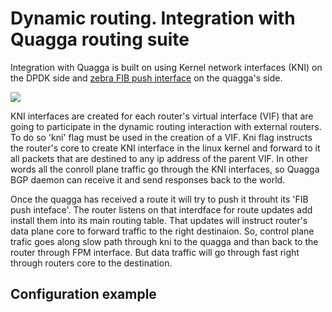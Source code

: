 # Dynamic routing. Integration with Quagga routing suite

Integration with Quagga is built on using Kernel network interfaces (KNI) on the DPDK side 
and <a href="http://www.nongnu.org/quagga/docs/docs-multi/zebra-FIB-push-interface.html">zebra FIB push interface</a> 
on the quagga's side.

<img src="http://therouter.net/images/quagga.png">

KNI interfaces are created for each router's virtual interface (VIF) that are going to participate in
the dynamic routing interaction with external routers. To do so 'kni' flag must be used in the creation
of a VIF. Kni flag instructs the router's core to create KNI interface in the linux kernel and forward to it
all packets that are destined to any ip address of the parent VIF. In other words all the conroll plane traffic
go through the KNI interfaces, so Quagga BGP daemon can receive it and send responses back to the world.

Once the quagga has received a route it will try to push it throuht its 'FIB push inteface'. The router listens
on that interdface for route updates add install them into its main routing table. That updates
will instruct router's data plane core to forward traffic to the right destinaion. So, control plane trafic
goes along slow path through kni to the quagga and than back to the router through FPM interface. But data traffic
will go through fast right through routers core to the destination.

## Configuration example
